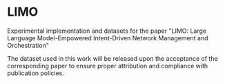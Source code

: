 # LIMO
Experimental implementation and datasets for the paper "LIMO: Large Language Model-Empowered Intent-Driven Network Management and Orchestration"

The dataset used in this work will be released upon the acceptance of the corresponding paper to ensure proper attribution and compliance with publication policies.
